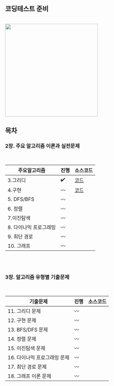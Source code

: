## 코딩테스트 준비
</br>
<img src = "https://user-images.githubusercontent.com/42762236/101512360-42125800-39be-11eb-9bcf-86173de1dada.png" width="300px">


</br>

## 목차

### **2장. 주요 알고리즘 이론과 실전문제**

</br>

| 주요알고리즘     | 진행|  소스코드   |
| ---- | ---- | ---- |
|   3.그리디   | ✔️ |  [코드](https://github.com/Jungjuhyeon/ThisIsCodingTest/tree/main/src/_2%EC%9E%A5_%EC%A3%BC%EC%9A%94_%EC%95%8C%EA%B3%A0%EB%A6%AC%EC%A6%98/_03_%EA%B7%B8%EB%A6%AC%EB%94%94) |
|  4.구현  | 〰 | [코드](https://github.com/Jungjuhyeon/ThisIsCodingTest/tree/main/src/_2장_주요_알고리즘/_04_구현)       |
| 5. DFS/BFS| 〰 |        |
|  6. 정렬  |  〰 |        |
| 7.이진탐색 |  〰 |        |
|  8. 다이나믹 프로그래밍  | 〰  |        |
|   9. 최단 경로   |  〰 |        |
|   10. 그래프  |  〰 |        |




</br>
</br>

### **3장. 알고리즘 유형별 기출문제**

</br>

|  기출문제                     |  진행  |소스코드 |
| ---------------------------- |  ---- |------- |
| 11. 그리디 문제               |  〰  |        |
| 12. 구현 문제                 |   〰 |        |
| 13. BFS/DFS 문제              |  〰 |        |
| 14. 정렬 문제                 |  〰 |        |
| 15. 이진탐색 문제              |  〰 |        |
| 16. 다이나믹 프로그래밍 문제     |  〰 |        |
| 17. 최단 경로 문제             |  〰 |        |
| 18. 그래프 이론 문제            |  〰 |        |

